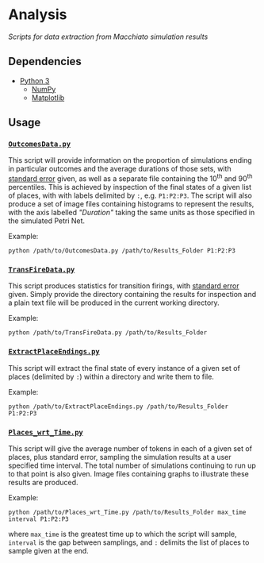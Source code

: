 # Analysis

*Scripts for data extraction from Macchiato simulation results*

## Dependencies

* [Python 3](https://www.python.org/)
  * [NumPy](https://numpy.org/)
  * [Matplotlib](https://matplotlib.org/)

## Usage

### [`OutcomesData.py`](https://github.com/MJWootton-Research/Macchiato/blob/master/Analysis/OutcomesData.py)

This script will provide information on the proportion of simulations ending in particular outcomes and the average durations of those sets, with [standard error](https://en.wikipedia.org/wiki/Standard_error) given, as well as a separate file containing the 10<sup>th</sup> and 90<sup>th</sup> percentiles. This is achieved by inspection of the final states of a given list of places, with with labels delimited by `:`, e.g. `P1:P2:P3`. The script will also produce a set of image files containing histograms to represent the results, with the axis labelled *"Duration"* taking the same units as those specified in the simulated Petri Net.

Example:

```shell
python /path/to/OutcomesData.py /path/to/Results_Folder P1:P2:P3
```

### [`TransFireData.py`](https://github.com/MJWootton-Research/Macchiato/blob/master/Analysis/TransFireData.py)

This script produces statistics for transition firings, with [standard error](https://en.wikipedia.org/wiki/Standard_error) given. Simply provide the directory containing the results for inspection and a plain text file will be produced in the current working directory.

Example:

```shell
python /path/to/TransFireData.py /path/to/Results_Folder
```

### [`ExtractPlaceEndings.py`](https://github.com/MJWootton-Research/Macchiato/blob/master/Analysis/ExtractPlaceEndings.py)

This script will extract the final state of every instance of a given set of places (delimited by `:`) within a directory and write them to file.

Example:

```shell
python /path/to/ExtractPlaceEndings.py /path/to/Results_Folder P1:P2:P3
```

### [`Places_wrt_Time.py`](https://github.com/MJWootton-Research/Macchiato/blob/master/Analysis/Places_wrt_Time.py)

This script will give the average number of tokens in each of a given set of places, plus standard error, sampling the simulation results at a user specified time interval. The total number of simulations continuing to run up to that point is also given. Image files containing graphs to illustrate these results are produced.

Example:

```shell
python /path/to/Places_wrt_Time.py /path/to/Results_Folder max_time interval P1:P2:P3
```

where `max_time` is the greatest time up to which the script will sample, `interval` is the gap between samplings, and `:` delimits the list of places to sample given at the end.
